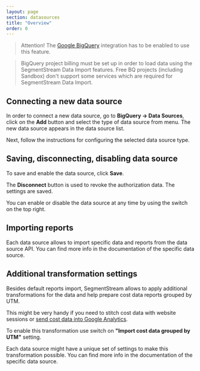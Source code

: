 ```yaml
---
layout: page
section: datasources
title: "Overview"
order: 0
---
```


> Attention! The [Google BigQuery](/integrations/google-bigquery) integration has to be enabled to use this feature.

> BigQuery project billing must be set up in order to load data using the SegmentStream Data Import features. Free BQ projects (including Sandbox) don't support some services which are required for SegmentStream Data Import.

## Connecting a new data source

In order to connect a new data source, go to **BigQuery → Data Sources**, click on the **Add** button and select the type of data source from menu. The new data source appears in the data source list.

Next, follow the instructions for configuring the selected data source type.

## <a name="saving-disconnecting-disabling"></a>Saving, disconnecting, disabling data source
To save and enable the data source, click **Save**.

The **Disconnect** button is used to revoke the authorization data. The settings are saved.

You can enable or disable the data source at any time by using the switch on the top right.

## Importing reports

Each data source allows to import specific data and reports from the data source API. You can find more info in the documentation of the specific data source.

## <a name="additional-transformation-settings"></a>Additional transformation settings

Besides default reports import, SegmentStream allows to apply additional transformations for the data and help prepare cost data reports grouped by UTM.

This might be very handy if you need to stitch cost data with website sessions or [send cost data into Google Analytics](!/datadestinations/google-analytics).

To enable this transformation use switch on **"Import cost data grouped by UTM"** setting.

Each data source might have a unique set of settings to make this transformation possible. You can find more info in the documentation of the specific data source.
